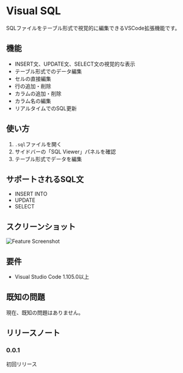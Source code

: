 # Visual SQL    

SQLファイルをテーブル形式で視覚的に編集できるVSCode拡張機能です。

## 機能

- INSERT文、UPDATE文、SELECT文の視覚的な表示
- テーブル形式でのデータ編集
- セルの直接編集
- 行の追加・削除
- カラムの追加・削除
- カラム名の編集
- リアルタイムでのSQL更新

## 使い方

1. `.sql`ファイルを開く
2. サイドバーの「SQL Viewer」パネルを確認
3. テーブル形式でデータを編集

## サポートされるSQL文

- INSERT INTO
- UPDATE
- SELECT

## スクリーンショット

![Feature Screenshot](images/screenshot.png)

## 要件

- Visual Studio Code 1.105.0以上

## 既知の問題

現在、既知の問題はありません。

## リリースノート

### 0.0.1

初回リリース